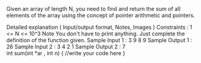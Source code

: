 Given an array of length N, you need to find and return the sum of all elements of the array using the concept of pointer arithmetic and pointers.

Detailed explanation ( Input/output format, Notes, Images )
Constraints :
1 <= N <= 10^3
Note
You don't have to print anything. Just complete the definition of the function given.
Sample Input 1 :
3
9 8 9
Sample Output 1 :
26
Sample Input 2 :
3
4 2 1
Sample Output 2 :
7    
int sum(int *ar , int n)
{
    //write your code here
}
